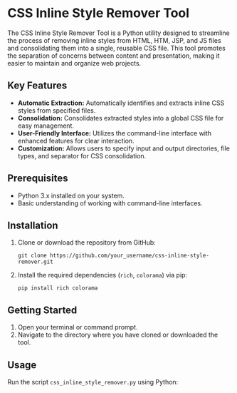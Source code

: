 # CSS Inline Style Remover Tool

The CSS Inline Style Remover Tool is a Python utility designed to streamline the process of removing inline styles from HTML, HTM, JSP, and JS files and consolidating them into a single, reusable CSS file. This tool promotes the separation of concerns between content and presentation, making it easier to maintain and organize web projects.

## Key Features

- **Automatic Extraction:** Automatically identifies and extracts inline CSS styles from specified files.
- **Consolidation:** Consolidates extracted styles into a global CSS file for easy management.
- **User-Friendly Interface:** Utilizes the command-line interface with enhanced features for clear interaction.
- **Customization:** Allows users to specify input and output directories, file types, and separator for CSS consolidation.

## Prerequisites

- Python 3.x installed on your system.
- Basic understanding of working with command-line interfaces.

## Installation

1. Clone or download the repository from GitHub:

    ```
    git clone https://github.com/your_username/css-inline-style-remover.git
    ```

2. Install the required dependencies (`rich`, `colorama`) via pip:

    ```
    pip install rich colorama
    ```

## Getting Started

1. Open your terminal or command prompt.
2. Navigate to the directory where you have cloned or downloaded the tool.

## Usage

Run the script `css_inline_style_remover.py` using Python:

